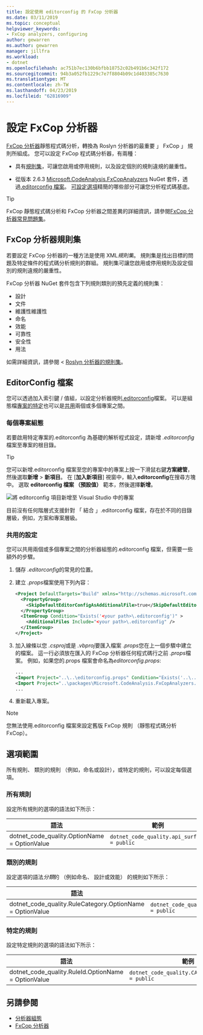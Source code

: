 ```yaml
---
title: 設定使用 editorconfig 的 FxCop 分析器
ms.date: 03/11/2019
ms.topic: conceptual
helpviewer_keywords:
- FxCop analyzers, configuring
author: gewarren
ms.author: gewarren
manager: jillfra
ms.workload:
- dotnet
ms.openlocfilehash: ac751b7ec130b6bfbb18752c02b491b6c342f172
ms.sourcegitcommit: 94b3a052fb1229c7e7f8804b09c1d403385c7630
ms.translationtype: MT
ms.contentlocale: zh-TW
ms.lasthandoff: 04/23/2019
ms.locfileid: "62816909"
---
```

# <a name="configure-fxcop-analyzers"></a>設定 FxCop 分析器

[FxCop 分析器](install-fxcop-analyzers.md)靜態程式碼分析，轉換為 Roslyn 分析器的最重要 」 FxCop 」 規則所組成。 您可以設定 FxCop 程式碼分析器，有兩種：

- 具有[規則集](#fxcop-analyzer-rule-sets)，可讓您啟用或停用規則，以及設定個別的規則違規的嚴重性。

- 從版本 2.6.3 [Microsoft.CodeAnalysis.FxCopAnalyzers](https://www.nuget.org/packages/Microsoft.CodeAnalysis.FxCopAnalyzers) NuGet 套件，透過[.editorconfig 檔案](#editorconfig-file)。 [可設定選項](fxcop-analyzer-options.md)精簡的哪些部分可讓您分析程式碼基底。

> [!TIP]
> FxCop 靜態程式碼分析和 FxCop 分析器之間差異的詳細資訊，請參閱[FxCop 分析器常見問題集](fxcop-analyzers-faq.md)。

## <a name="fxcop-analyzer-rule-sets"></a>FxCop 分析器規則集

若要設定 FxCop 分析器的一種方法是使用 XML*規則集*。 規則集是找出目標的問題及特定條件的程式碼分析規則的群組。 規則集可讓您啟用或停用規則及設定個別的規則違規的嚴重性。

FxCop 分析器 NuGet 套件包含下列規則類別的預先定義的規則集：

- 設計
- 文件
- 維護性維護性
- 命名
- 效能
- 可靠性
- 安全性
- 用法

如需詳細資訊，請參閱 < [Roslyn 分析器的規則集](analyzer-rule-sets.md)。

## <a name="editorconfig-file"></a>EditorConfig 檔案

您可以透過加入索引鍵 / 值組，以設定分析器規則[.editorconfig](https://editorconfig.org)檔案。 可以是組態檔[專案的特定](#per-project-configuration)也可以是[共用](#shared-configuration)兩個或多個專案之間。

### <a name="per-project-configuration"></a>每個專案組態

若要啟用特定專案的.editorconfig 為基礎的解析程式設定，請新增 *.editorconfig*檔案至專案的根目錄。

> [!TIP]
> 您可以新增.editorconfig 檔案至您的專案中的專案上按一下滑鼠右鍵**方案總管**，然後選取**新增** > **新項目**。 在 [**加入新項目**] 視窗中，輸入**editorconfig**在搜尋方塊中。 選取  **editorconfig 檔案 （預設值）** 範本，然後選擇**新增**。
>
> ![將 editorconfig 項目新增至 Visual Studio 中的專案](media/add-editorconfig-file.png)

目前沒有任何階層式支援針對 「 結合 」.editorconfig 檔案，存在於不同的目錄層級，例如，方案和專案層級。

### <a name="shared-configuration"></a>共用的設定

您可以共用兩個或多個專案之間的分析器組態的.editorconfig 檔案，但需要一些額外的步驟。

1. 儲存 *.editorconfig*的常見的位置。

2. 建立 *.props*檔案使用下列內容：

   ```xml
   <Project DefaultTargets="Build" xmlns="http://schemas.microsoft.com/developer/msbuild/2003">
     <PropertyGroup>
       <SkipDefaultEditorConfigAsAdditionalFile>true</SkipDefaultEditorConfigAsAdditionalFile>
     </PropertyGroup>
     <ItemGroup Condition="Exists('<your path>\.editorconfig')" >
       <AdditionalFiles Include="<your path>\.editorconfig" />
     </ItemGroup>
   </Project>
   ```

3. 加入線條以您 *.csproj*或是 *.vbproj*要匯入檔案 *.props*您在上一個步驟中建立的檔案。 這一行必須放在匯入的 FxCop 分析器任何程式碼行之前 *.props*檔案。 例如，如果您的.props 檔案會命名為*editorconfig.props*:

   ```xml
   ...
   <Import Project="..\..\editorconfig.props" Condition="Exists('..\..\editorconfig.props')" />
   <Import Project="..\packages\Microsoft.CodeAnalysis.FxCopAnalyzers.2.6.3\build\Microsoft.CodeAnalysis.FxCopAnalyzers.props" Condition="Exists('..\packages\Microsoft.CodeAnalysis.FxCopAnalyzers.2.6.3\build\Microsoft.CodeAnalysis.FxCopAnalyzers.props')" />
   ...
   ```

4. 重新載入專案。

> [!NOTE]
> 您無法使用.editorconfig 檔案來設定舊版 FxCop 規則 （靜態程式碼分析 FxCop）。

## <a name="option-scopes"></a>選項範圍

所有規則、 類別的規則 （例如，命名或設計），或特定的規則，可以設定每個選項。

### <a name="all-rules"></a>所有規則

設定所有規則的選項的語法如下所示：

|語法|範例|
|-|-|
| dotnet_code_quality.OptionName = OptionValue | `dotnet_code_quality.api_surface = public` |

### <a name="category-of-rules"></a>類別的規則

設定選項的語法*分類*的 （例如命名、 設計或效能） 的規則如下所示：

|語法|範例|
|-|-|
| dotnet_code_quality.RuleCategory.OptionName = OptionValue | `dotnet_code_quality.Naming.api_surface = public` |

### <a name="specific-rule"></a>特定的規則

設定特定規則的選項的語法如下所示：

|語法|範例|
|-|-|
| dotnet_code_quality.RuleId.OptionName = OptionValue | `dotnet_code_quality.CA1040.api_surface = public` |

## <a name="see-also"></a>另請參閱

- [分析器組態](https://github.com/dotnet/roslyn-analyzers/blob/master/docs/Analyzer%20Configuration.md)
- [FxCop 分析器](install-fxcop-analyzers.md)
